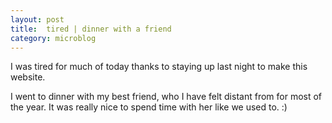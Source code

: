 ```yaml
---
layout: post
title:  tired | dinner with a friend
category: microblog
---
```


I was tired for much of today thanks to staying up last night to make this website.

I went to dinner with my best friend, who I have felt distant from for most of the year. It was really nice to spend time with her like we used to. :)